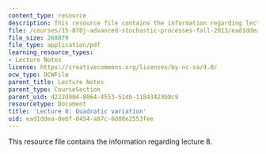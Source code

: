 ```yaml
---
content_type: resource
description: This resource file contains the information regarding lecture 8.
file: /courses/15-070j-advanced-stochastic-processes-fall-2013/ead1ddea0e6f0454a87c0d88e2553fee_MIT15_070JF13_Lec8.pdf
file_size: 268879
file_type: application/pdf
learning_resource_types:
- Lecture Notes
license: https://creativecommons.org/licenses/by-nc-sa/4.0/
ocw_type: OCWFile
parent_title: Lecture Notes
parent_type: CourseSection
parent_uid: d222d904-8064-4553-51db-11843423b8c9
resourcetype: Document
title: 'Lecture 8: Quadratic variation'
uid: ead1ddea-0e6f-0454-a87c-0d88e2553fee
---
```

This resource file contains the information regarding lecture 8.